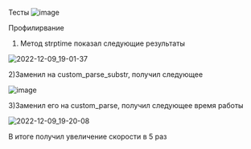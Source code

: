 Тесты
![image](https://user-images.githubusercontent.com/70794890/206713711-121d2c8a-0347-416c-ad2a-4980c26f451d.png)

Профилирвание

1) Метод strptime показал следующие результаты

![2022-12-09_19-01-37](https://user-images.githubusercontent.com/70794890/206723122-f24d8a0a-0c67-45d9-8666-dab864fa6510.png)

2)Заменил на custom_parse_substr, получил следующее

![image](https://user-images.githubusercontent.com/70794890/206724562-1b0e4c31-19fa-4661-9172-8fdf408ee93a.png)


3)Заменил его на custom_parse, получил следующее время работы

![2022-12-09_19-20-08](https://user-images.githubusercontent.com/70794890/206723221-6661af00-3fde-4dee-b56a-29d31928dd09.png)

В итоге получил увеличение скорости в 5 раз
